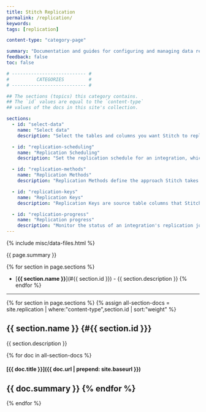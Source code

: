 ```yaml
---
title: Stitch Replication
permalink: /replication/
keywords: 
tags: [replication]

content-type: "category-page"

summary: "Documentation and guides for configuring and managing data replication for your Stitch integrations."
feedback: false
toc: false

# --------------------------- #
#          CATEGORIES         #
# --------------------------- #

## The sections (topics) this category contains.
## The `id` values are equal to the `content-type`
## values of the docs in this site's collection.

sections:
  - id: "select-data"
    name: "Select data"
    description: "Select the tables and columns you want Stitch to replicate from your integration."

  - id: "replication-scheduling"
    name: "Replication Scheduling"
    description: "Set the replication schedule for an integration, which defines when and how often Stitch should run repliction jobs."

  - id: "replication-methods"
    name: "Replication Methods"
    description: "Replication Methods define the approach Stitch takes when extracting data from a source during a replication job."

  - id: "replication-keys"
    name: "Replication Keys"
    description: "Replication Keys are source table columns that Stitch uses to identify new and updated data when using an incremental Replication Method."

  - id: "replication-progress"
    name: "Replication progress"
    description: "Monitor the status of an integration's replication job, including extraction and loading progress."
---
```

{% include misc/data-files.html %}

{{ page.summary }}

{% for section in page.sections %}
- [**{{ section.name }}**](#{{ section.id }}) - {{ section.description }}
{% endfor %}

---

{% for section in page.sections %}
{% assign all-section-docs = site.replication | where:"content-type",section.id | sort:"weight" %}

## {{ section.name }} {#{{ section.id }}}

{{ section.description }}

{% for doc in all-section-docs %}
#### [{{ doc.title }}]({{ doc.url | prepend: site.baseurl }})

{{ doc.summary }}
{% endfor %}
---
{% endfor %}